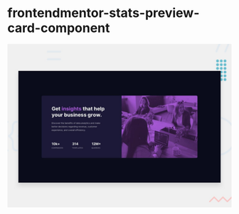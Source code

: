 # frontendmentor-stats-preview-card-component
![Design preview for the Stats preview card component coding challenge](./stats-preview-card-component-main/design/desktop-preview.jpg)
